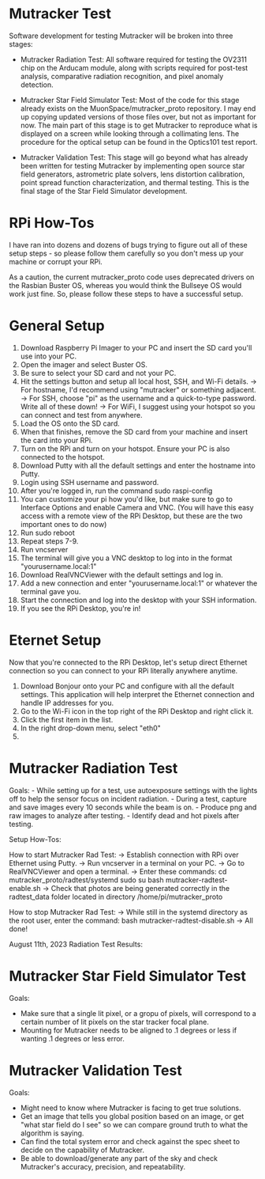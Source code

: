 # Mutracker Test

Software development for testing Mutracker will be broken into three stages:

- Mutracker Radiation Test: All software required for testing the OV2311 chip on the Arducam module, along with scripts required for post-test analysis, comparative radiation recognition, and pixel anomaly detection.

- Mutracker Star Field Simulator Test: Most of the code for this stage already exists on the MuonSpace/mutracker_proto repository. I may end up copying updated versions of those files over, but not as important for now. The main part of this stage is to get Mutracker to reproduce what is displayed on a screen while looking through a collimating lens. The procedure for the optical setup can be found in the Optics101 test report.
 
- Mutracker Validation Test: This stage will go beyond what has already been written for testing Mutracker by implementing open source star field generators, astrometric plate solvers, lens distortion calibration, point spread function characterization, and thermal testing. This is the final stage of the Star Field Simulator development.

# RPi How-Tos

I have ran into dozens and dozens of bugs trying to figure out all of these setup steps - so please follow them carefully so you don't mess up your machine or corrupt your RPi.

As a caution, the current mutracker_proto code uses deprecated drivers on the Rasbian Buster OS, whereas you would think the Bullseye OS would work just fine. So, please follow these steps to have a successful setup.

# General Setup
1. Download Raspberry Pi Imager to your PC and insert the SD card you'll use into your PC.
2. Open the imager and select Buster OS.
3. Be sure to select your SD card and not your PC.
4. Hit the settings button and setup all local host, SSH, and Wi-Fi details.
    -> For hostname, I'd recommend using "mutracker" or something adjacent.
    -> For SSH, choose "pi" as the username and a quick-to-type password. Write all of these down!
    -> For WiFi, I suggest using your hotspot so you can connect and test from anywhere.
5. Load the OS onto the SD card.
6. When that finishes, remove the SD card from your machine and insert the card into your RPi.
7. Turn on the RPi and turn on your hotspot. Ensure your PC is also connected to the hotspot.
8. Download Putty with all the default settings and enter the hostname into Putty.
9. Login using SSH username and password.
10. After you're logged in, run the command sudo raspi-config
11. You can customize your pi how you'd like, but make sure to go to Interface Options and enable Camera and VNC. (You will have this easy access with a remote view of the RPi Desktop, but these are the two important ones to do now)
12. Run sudo reboot
13. Repeat steps 7-9.
14. Run vncserver
15. The terminal will give you a VNC desktop to log into in the format "yourusername.local:1"
16. Download RealVNCViewer with the default settings and log in.
17. Add a new connection and enter "yourusername.local:1" or whatever the terminal gave you.
18. Start the connection and log into the desktop with your SSH information. 
19. If you see the RPi Desktop, you're in!

# Eternet Setup

Now that you're connected to the RPi Desktop, let's setup direct Ethernet connection so you can connect to your RPi literally anywhere anytime.

1. Download Bonjour onto your PC and configure with all the default settings. This application will help interpret the Ethernet connection and handle IP addresses for you. 
2. Go to the Wi-Fi icon in the top right of the RPi Desktop and right click it.
3. Click the first item in the list.
4. In the right drop-down menu, select "eth0"
5. 

# Mutracker Radiation Test
Goals:
    - While setting up for a test, use autoexposure settings with the lights off to help the sensor focus on incident radiation.
    - During a test, capture and save images every 10 seconds while the beam is on.
    - Produce png and raw images to analyze after testing.
    - Identify dead and hot pixels after testing.

Setup How-Tos:

How to start Mutracker Rad Test:
-> Establish connection with RPi over Ethernet using Putty.
-> Run vncserver in a terminal on your PC.
-> Go to RealVNCViewer and open a terminal.
-> Enter these commands:
    cd mutracker_proto/radtest/systemd
    sudo su
    bash mutracker-radtest-enable.sh
-> Check that photos are being generated correctly in the radtest_data folder located in directory /home/pi/mutracker_proto

How to stop Mutracker Rad Test:
-> While still in the systemd directory as the root user, enter the command:
    bash mutracker-radtest-disable.sh
-> All done!

August 11th, 2023 Radiation Test Results: 


# Mutracker Star Field Simulator Test
Goals:

- Make sure that a single lit pixel, or a gropu of pixels, will correspond to a certain number of lit pixels on the star tracker focal plane.
- Mounting for Mutracker needs to be aligned to .1 degrees or less if wanting .1 degrees or less error.


# Mutracker Validation Test
Goals: 

- Might need to know where Mutracker is facing to get true solutions.
- Get an image that tells you global position based on an image, or get "what star field do I see" so we can compare ground truth to what the algorithm is saying.
- Can find the total system error and check against the spec sheet to decide on the capability of Mutracker.
- Be able to download/generate any part of the sky and check Mutracker's accuracy, precision, and repeatability.